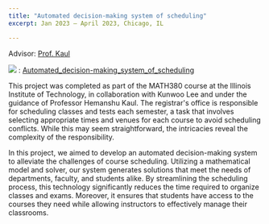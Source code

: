 ```yaml
---
title: "Automated decision-making system of scheduling"
excerpt: Jan 2023 – April 2023, Chicago, IL

---
```

Advisor: [Prof. Kaul](https://www.math.iit.edu/~kaul/)  

<img src="https://img.shields.io/badge/GitHub-181717?style=flat-square&logo=GitHub&logoColor=white"/> : [Automated_decision-making_system_of_scheduling](https://github.com/Juhyunn0/Automated_decision-making_system_of_scheduling)

This project was completed as part of the MATH380 course at the Illinois Institute of Technology, in collaboration with Kunwoo Lee and under the guidance of Professor Hemanshu Kaul. The registrar's office is responsible for scheduling classes and tests each semester, a task that involves selecting appropriate times and venues for each course to avoid scheduling conflicts. While this may seem straightforward, the intricacies reveal the complexity of the responsibility.

In this project, we aimed to develop an automated decision-making system to alleviate the challenges of course scheduling. Utilizing a mathematical model and solver, our system generates solutions that meet the needs of departments, faculty, and students alike. By streamlining the scheduling process, this technology significantly reduces the time required to organize classes and exams. Moreover, it ensures that students have access to the courses they need while allowing instructors to effectively manage their classrooms.
